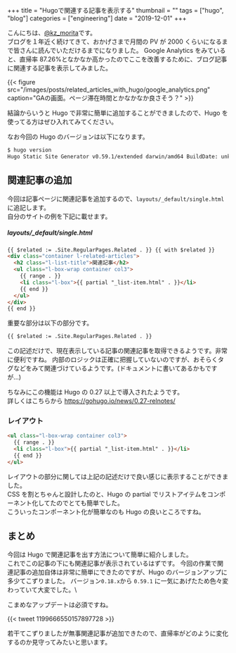 +++
title = "Hugoで関連する記事を表示する"
thumbnail = ""
tags = ["hugo", "blog"]
categories = ["engineering"]
date = "2019-12-01"
+++

こんにちは、[@kz_morita](https://twitter.com/kz_morita)です。\
ブログを１年近く続けてきて、おかげさまで月間の PV が 2000 くらいになるまで皆さんに読んでいただけるまでになりました。
Google Analytics をみていると、直帰率 87.26%となかなか高かったのでここを改善するために、ブログ記事に関連する記事を表示してみました。

{{< figure src="/images/posts/related_articles_with_hugo/google_analytics.png" caption="GAの画面。ページ滞在時間とかなかなか良さそう？" >}}

結論からいうと Hugo で非常に簡単に追加することができましたので、Hugo を使ってる方はぜひ入れてみてください。

なお今回の Hugo のバージョンは以下になります。

```bash
$ hugo version
Hugo Static Site Generator v0.59.1/extended darwin/amd64 BuildDate: unknown
```

## 関連記事の追加

今回は記事ページに関連記事を追加するので、`layouts/_default/single.html` に追記します。\
自分のサイトの例を下記に載せます。

##### layouts/\_default/single.html

```html
{{ $related := .Site.RegularPages.Related . }} {{ with $related }}
<div class="container l-related-articles">
  <h2 class="l-list-title">関連記事</h2>
  <ul class="l-box-wrap container col3">
    {{ range . }}
    <li class="l-box">{{ partial "_list-item.html" . }}</li>
    {{ end }}
  </ul>
</div>
{{ end }}
```

重要な部分は以下の部分です。

```html
{{ $related := .Site.RegularPages.Related . }}
```

この記述だけで、現在表示している記事の関連記事を取得できるようです。非常に便利ですね。
内部のロジックは正確に把握していないのですが、おそらくタグなどをみて関連づけているようです。(ドキュメントに書いてあるかもですが...)

ちなみにこの機能は Hugo の 0.27 以上で導入されたようです。\
詳しくはこちらから https://gohugo.io/news/0.27-relnotes/

### レイアウト

```html
<ul class="l-box-wrap container col3">
  {{ range . }}
  <li class="l-box">{{ partial "_list-item.html" . }}</li>
  {{ end }}
</ul>
```

レイアウトの部分に関しては上記の記述だけで良い感じに表示することができました。\
CSS を割とちゃんと設計したのと、Hugo の partial でリストアイテムをコンポーネント化してたのでとても簡単でした。\
こういったコンポーネント化が簡単なのも Hugo の良いところですね。

## まとめ

今回は Hugo で関連記事を出す方法について簡単に紹介しました。\
これでこの記事の下にも関連記事が表示されているはずです。
今回の作業で関連記事の追加自体は非常に簡単にできたのですが、Hugo のバージョンアップに多少てこずりました。
バージョン`0.18.x`から `0.59.1` に一気にあげたため色々変わっていて大変でした。\

こまめなアップデートは必須ですね。

{{< tweet 1199666550157897728 >}}

若干てこずりましたが無事関連記事が追加できたので、直帰率がどのように変化するのか見守ってみたいと思います。
